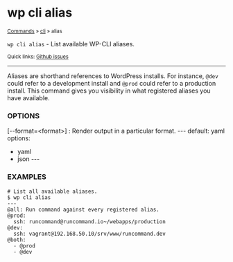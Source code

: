 # wp cli alias

<small>[Commands](/commands/) &raquo; [cli](/commands/cli/) &raquo; alias</small>

`wp cli alias` - List available WP-CLI aliases.

<small>Quick links: <a href="https://github.com/wp-cli/wp-cli/issues?q=is%3Aopen+label%3Acommand%3Acli-alias+sort%3Aupdated-desc">Github issues</a></small>

<hr />

Aliases are shorthand references to WordPress installs. For instance,
`@dev` could refer to a development install and `@prod` could refer to
a production install. This command gives you visibility in what
registered aliases you have available.

### OPTIONS

[\--format=&lt;format&gt;]
: Render output in a particular format.
\---
default: yaml
options:
  - yaml
  - json
\---

### EXAMPLES

    # List all available aliases.
    $ wp cli alias
    ---
    @all: Run command against every registered alias.
    @prod:
      ssh: runcommand@runcommand.io~/webapps/production
    @dev:
      ssh: vagrant@192.168.50.10/srv/www/runcommand.dev
    @both:
      - @prod
      - @dev



